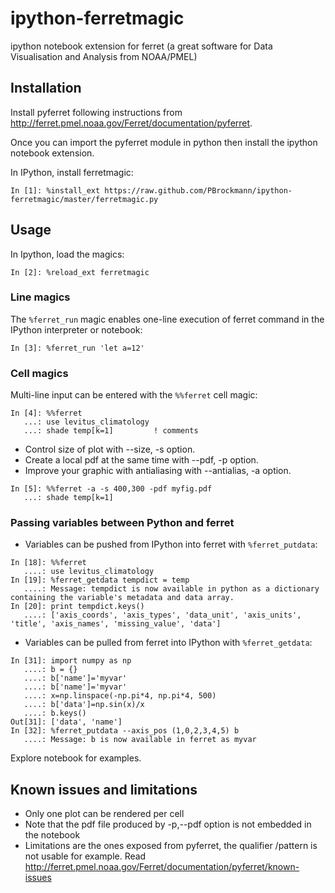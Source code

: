 ipython-ferretmagic
===================

ipython notebook extension for ferret (a great software for Data Visualisation and Analysis from NOAA/PMEL)

## Installation

Install pyferret following instructions from http://ferret.pmel.noaa.gov/Ferret/documentation/pyferret.

Once you can import the pyferret module in python then install the ipython notebook extension.

In IPython, install ferretmagic:

    In [1]: %install_ext https://raw.github.com/PBrockmann/ipython-ferretmagic/master/ferretmagic.py
    
## Usage

In Ipython, load the magics:

    In [2]: %reload_ext ferretmagic
   
### Line magics

The `%ferret_run` magic enables one-line execution of ferret command in the IPython interpreter or notebook:

```
In [3]: %ferret_run 'let a=12'
```

### Cell magics

Multi-line input can be entered with the `%%ferret` cell magic:

```
In [4]: %%ferret
   ...: use levitus_climatology
   ...: shade temp[k=1]			! comments
```

* Control size of plot with --size, -s option.
* Create a local pdf at the same time with --pdf, -p option.
* Improve your graphic with antialiasing with --antialias, -a option.

```
In [5]: %%ferret -a -s 400,300 -pdf myfig.pdf
   ...: shade temp[k=1]			
```

### Passing variables between Python and ferret 

* Variables can be pushed from IPython into ferret with `%ferret_putdata`:

```
In [18]: %%ferret
   ....: use levitus_climatology
In [19]: %ferret_getdata tempdict = temp
   ....: Message: tempdict is now available in python as a dictionary containing the variable's metadata and data array.
In [20]: print tempdict.keys()
   ....: ['axis_coords', 'axis_types', 'data_unit', 'axis_units', 'title', 'axis_names', 'missing_value', 'data']
```

* Variables can be pulled from ferret into IPython with `%ferret_getdata`:

```
In [31]: import numpy as np
   ....: b = {}
   ....: b['name']='myvar'
   ....: b['name']='myvar'
   ....: x=np.linspace(-np.pi*4, np.pi*4, 500)
   ....: b['data']=np.sin(x)/x
   ....: b.keys()
Out[31]: ['data', 'name']
In [32]: %ferret_putdata --axis_pos (1,0,2,3,4,5) b
   ....: Message: b is now available in ferret as myvar
```

Explore notebook for examples.

## Known issues and limitations

* Only one plot can be rendered per cell
* Note that the pdf file produced by -p,--pdf option is not embedded in the notebook
* Limitations are the ones exposed from pyferret, the qualifier /pattern is not usable for example. Read http://ferret.pmel.noaa.gov/Ferret/documentation/pyferret/known-issues

